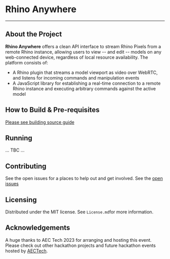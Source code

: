 # Rhino Anywhere
---

## About the Project

**Rhino Anywhere** offers a clean API interface to stream Rhino Pixels from a remote Rhino instance, allowing users to view -- and edit -- models on any web-connected device, regardless of local resource availability. The platform consists of:

- A Rhino plugin that streams a model viewport as video over WebRTC, and listens for incoming commands and manipulation events
- A JavaScript library for establishing a real-time connection to a remote Rhino instance and executing arbitrary commands against the active model

## How to Build & Pre-requisites
[Please see building source guide](BUILDSOURCE.md)

## Running
... TBC ...

## Contributing

See the open issues for a places to help out and get involved.
See the [open issues](https://github.com/rhino-anywhere/rhino-anywhere-plugin/issues?q=is%3Aissue+is%3Aopen+sort%3Aupdated-desc) 

## Licensing

Distributed under the MIT license. See `License.md`for more information.

## Acknowledgements

A huge thanks to AEC Tech 2023 for arranging and hosting this event.
Please check out other hackathon projects and future hackathon events hosted by [AECTech](https://www.aectech.us/).

